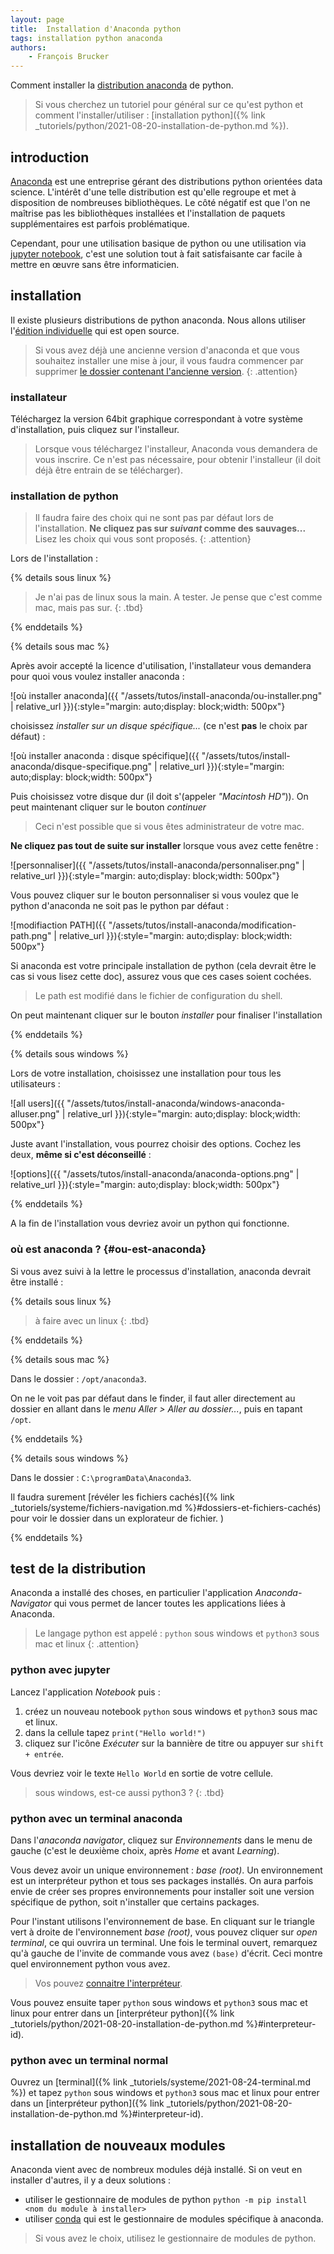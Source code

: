 ```yaml
---
layout: page
title:  Installation d'Anaconda python
tags: installation python anaconda
authors: 
    - François Brucker
---
```


Comment installer la [distribution anaconda](https://www.anaconda.com/) de python.

<!--more-->

> Si vous cherchez un tutoriel pour général sur ce qu'est python et comment l'installer/utiliser : [installation python]({% link _tutoriels/python/2021-08-20-installation-de-python.md %}).

## introduction

[Anaconda](https://www.anaconda.com/) est une entreprise gérant des distributions python orientées data science. L'intérêt d'une telle distribution est qu'elle regroupe et met à disposition de nombreuses bibliothèques. Le côté négatif est que l'on ne maîtrise pas les bibliothèques installées et l'installation de paquets supplémentaires est parfois problématique.

Cependant, pour une utilisation basique de python ou une utilisation via [jupyter notebook](https://jupyter.org/), c'est une solution tout à fait satisfaisante car facile à mettre en œuvre sans être informaticien.

## installation

Il existe plusieurs distributions de python anaconda. Nous allons utiliser l'[édition individuelle](https://www.anaconda.com/products/individual) qui est open source.

> Si vous avez déjà une ancienne version d'anaconda et que vous souhaitez installer une mise à jour, il vous faudra commencer par supprimer [le dossier contenant l'ancienne version](#ou-est-anaconda).
{: .attention}

### installateur

 Téléchargez la version 64bit graphique correspondant à votre système d'installation, puis cliquez sur l'installeur.

 > Lorsque vous téléchargez l'installeur, Anaconda vous demandera de vous inscrire. Ce n'est pas nécessaire, pour obtenir l'installeur (il doit déjà être entrain de se télécharger).

### installation de python

> Il faudra faire des choix qui ne sont pas par défaut lors de l'installation.
> **Ne cliquez pas sur *suivant* comme des sauvages...** Lisez les choix qui vous sont proposés.
{: .attention}

Lors de l'installation :

{% details sous linux %}

> Je n'ai pas de linux sous la main. A tester.
> Je pense que c'est comme mac, mais pas sur.
{: .tbd}

{% enddetails %}

{% details sous mac %}

Après avoir accepté la licence d'utilisation, l'installateur vous demandera pour quoi vous voulez installer anaconda :

![où installer anaconda]({{ "/assets/tutos/install-anaconda/ou-installer.png" | relative_url }}){:style="margin: auto;display: block;width: 500px"}

choisissez *installer sur un disque spécifique...* (ce n'est **pas** le choix par défaut) :

![où installer anaconda : disque spécifique]({{ "/assets/tutos/install-anaconda/disque-specifique.png" | relative_url }}){:style="margin: auto;display: block;width: 500px"}

Puis choisissez votre disque dur (il doit s'(appeler *"Macintosh HD"*)). On peut maintenant cliquer sur le bouton *continuer*

> Ceci n'est possible que si vous êtes administrateur de votre mac.

**Ne cliquez pas tout de suite sur installer** lorsque vous avez cette fenêtre :

![personnaliser]({{ "/assets/tutos/install-anaconda/personnaliser.png" | relative_url }}){:style="margin: auto;display: block;width: 500px"}

Vous pouvez cliquer sur le bouton personnaliser si vous voulez que le python d'anaconda ne soit pas le python par défaut :

![modifiaction PATH]({{ "/assets/tutos/install-anaconda/modification-path.png" | relative_url }}){:style="margin: auto;display: block;width: 500px"}

Si anaconda est votre principale installation de python (cela devrait être le cas si vous lisez cette doc), assurez vous que ces cases soient cochées.

> Le path est modifié dans le fichier de configuration du shell.

On peut maintenant cliquer sur le bouton *installer* pour finaliser l'installation

{% enddetails %}

{% details sous windows %}

Lors de votre installation, choisissez une installation pour tous les utilisateurs :

![all users]({{ "/assets/tutos/install-anaconda/windows-anaconda-alluser.png" | relative_url }}){:style="margin: auto;display: block;width: 500px"}

Juste avant l'installation, vous pourrez choisir des options. Cochez les deux, **même si c'est déconseillé** :

![options]({{ "/assets/tutos/install-anaconda/anaconda-options.png" | relative_url }}){:style="margin: auto;display: block;width: 500px"}

{% enddetails %}

A la fin de l'installation vous devriez avoir un python qui fonctionne.

### où est anaconda ? {#ou-est-anaconda}

Si vous avez suivi à la lettre le processus d'installation, anaconda devrait être installé :

{% details sous linux %}

> à faire avec un linux
{: .tbd}

{% enddetails %}

{% details sous mac %}

Dans le dossier : `/opt/anaconda3`.

On ne le voit pas par défaut dans le finder, il faut aller directement au dossier en allant dans le *menu Aller > Aller au dossier...*, puis en tapant `/opt`.

{% enddetails %}

{% details sous windows %}

Dans le dossier : `C:\programData\Anaconda3`.

Il faudra surement [révéler les fichiers cachés]({% link _tutoriels/systeme/fichiers-navigation.md %}#dossiers-et-fichiers-cachés) pour voir le dossier dans un explorateur de fichier.
)

{% enddetails %}

## test de la distribution

Anaconda a installé des choses, en particulier l'application *Anaconda-Navigator* qui vous permet de lancer toutes les applications liées à Anaconda.

> Le langage python est appelé : `python` sous windows et `python3` sous mac et linux
{: .attention}

### python avec jupyter

Lancez l'application *Notebook* puis :

  1. créez un nouveau notebook `python` sous windows et `python3` sous mac et linux.
  2. dans la cellule tapez `print("Hello world!")`
  3. cliquez sur l'icône *Exécuter* sur la bannière de titre ou appuyer sur `shift + entrée`.
  
Vous devriez voir le texte `Hello World` en sortie de votre cellule.

> sous windows, est-ce aussi python3 ?
{: .tbd}

### python avec un terminal anaconda

Dans l'*anaconda navigator*, cliquez sur *Environnements* dans le menu de gauche (c'est le deuxième choix, après *Home* et avant *Learning*).

Vous devez avoir un unique environnement : *base (root)*. Un environnement est un interpréteur python et tous ses packages installés. On aura parfois envie de créer ses propres environnements pour installer soit une version spécifique de python, soit n'installer que certains packages.

Pour l'instant utilisons l'environnement de base. En cliquant sur le triangle vert à droite de l'environnement *base (root)*, vous pouvez cliquer sur *open terminal*, ce qui ouvrira un terminal. Une fois le terminal ouvert, remarquez qu'à gauche de l'invite de commande vous avez `(base)` d'écrit. Ceci montre quel environnement python vous avez.

> Vos pouvez [connaitre l'interpréteur](https://docs.anaconda.com/anaconda/user-guide/tasks/integration/python-path/).

Vous pouvez ensuite taper `python` sous windows et `python3` sous mac et linux pour entrer dans un [interpréteur python]({% link _tutoriels/python/2021-08-20-installation-de-python.md %}#interpreteur-id).

### python avec un terminal normal

Ouvrez un [terminal]({% link _tutoriels/systeme/2021-08-24-terminal.md %}) et tapez `python` sous windows et `python3` sous mac et linux pour entrer dans un
[interpréteur python]({% link _tutoriels/python/2021-08-20-installation-de-python.md %}#interpreteur-id).

## installation de nouveaux modules

Anaconda vient avec de nombreux modules déjà installé. Si on veut en installer d'autres, il y a deux solutions :

* utiliser le gestionnaire de modules de python `python -m pip install <nom du module à installer>`
* utiliser [conda](https://conda.io/projects/conda/en/latest/user-guide/index.html) qui est le gestionnaire de modules spécifique à anaconda.

> Si vous avez le choix, utilisez le gestionnaire de modules de python.
